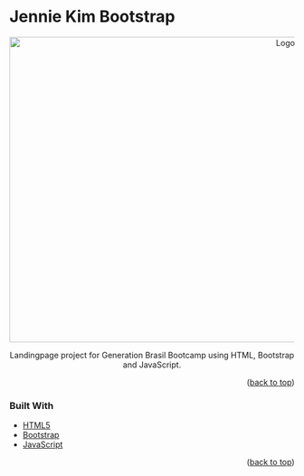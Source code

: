 # Jennie Kim Bootstrap

<div id="top"></div>
<!--
*** Thanks for checking out the Best-README-Template. If you have a suggestion
*** that would make this better, please fork the repo and create a pull request
*** or simply open an issue with the tag "enhancement".
*** Don't forget to give the project a star!
*** Thanks again! Now go create something AMAZING! :D
-->



<!-- PROJECT SHIELDS -->
<!--
*** I'm using markdown "reference style" links for readability.
*** Reference links are enclosed in brackets [ ] instead of parentheses ( ).
*** See the bottom of this document for the declaration of the reference variables
*** for contributors-url, forks-url, etc. This is an optional, concise syntax you may use.
*** https://www.markdownguide.org/basic-syntax/#reference-style-links
-->



<!-- ABOUT THE PROJECT -->

<div align="center">
  <a href="https://github.com/othneildrew/Best-README-Template">
    <img src="https://i.imgur.com/0J2mpIV.png" alt="Logo" width="960" height="540">
  </a>

Landingpage project for Generation Brasil Bootcamp using HTML, Bootstrap and JavaScript.
</div>

<p align="right">(<a href="#top">back to top</a>)</p>



### Built With

* [HTML5](https://developer.mozilla.org/en-US/)
* [Bootstrap](https://getbootstrap.com)
* [JavaScript](https://www.javascript.com/)

<p align="right">(<a href="#top">back to top</a>)</p>
